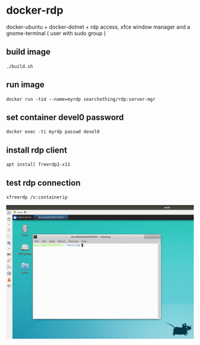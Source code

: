 # docker-rdp

docker-ubuntu + docker-dotnet + rdp access, xfce window manager and a gnome-terminal ( user with sudo group )

## build image

```
./build.sh
```

## run image

```
docker run -tid --name=myrdp searchathing/rdp:server-mgr
```

## set container devel0 password

```
docker exec -ti myrdp passwd devel0
```

## install rdp client

```
apt install freerdp2-x11
```

## test rdp connection

```
xfreerdp /v:containerip
```

![img](rdp-test.png)
